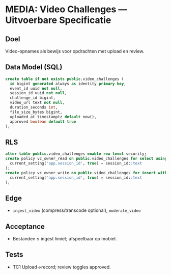 # MEDIA: Video Challenges — Uitvoerbare Specificatie

## Doel
Video-opnames als bewijs voor opdrachten met upload en review.

## Data Model (SQL)
```sql
create table if not exists public.video_challenges (
  id bigint generated always as identity primary key,
  event_id uuid not null,
  session_id uuid not null,
  challenge_id bigint,
  video_url text not null,
  duration_seconds int,
  file_size_bytes bigint,
  uploaded_at timestamptz default now(),
  approved boolean default true
);
```

## RLS
```sql
alter table public.video_challenges enable row level security;
create policy vc_owner_read on public.video_challenges for select using (
  current_setting('app.session_id', true) = session_id::text
);
create policy vc_owner_write on public.video_challenges for insert with check (
  current_setting('app.session_id', true) = session_id::text
);
```

## Edge
- `ingest_video` (compress/transcode optional), `moderate_video`

## Acceptance
- Bestanden ≤ ingest limiet; afspeelbaar op mobiel.

## Tests
- TC1 Upload→record; review toggles approved.
